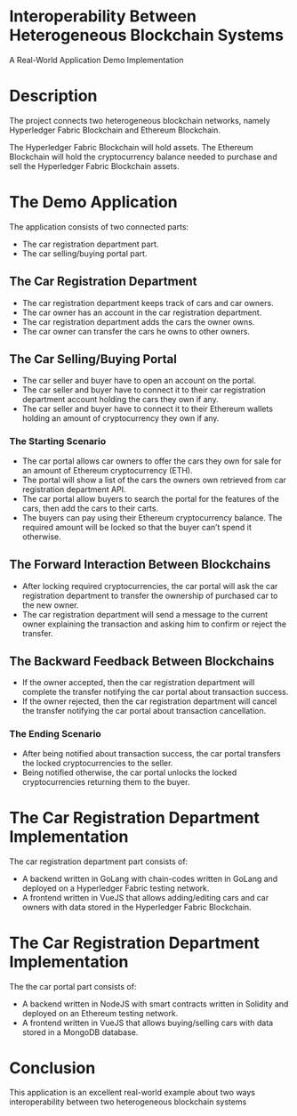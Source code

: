 # Interoperability Between Heterogeneous Blockchain Systems

A Real-World Application Demo Implementation

# Description
The project connects two heterogeneous blockchain networks, namely Hyperledger Fabric Blockchain and Ethereum Blockchain.

The Hyperledger Fabric Blockchain will hold assets. The Ethereum Blockchain will hold the cryptocurrency balance needed to purchase and sell the Hyperledger Fabric Blockchain assets.

# The Demo Application
The application consists of two connected parts:
* The car registration department part.
* The car selling/buying portal part.

## The Car Registration Department
* The car registration department keeps track of cars and car owners.
* The car owner has an account in the car registration department.
* The car registration department adds the cars the owner owns.
* The car owner can transfer the cars he owns to other owners.

## The Car Selling/Buying Portal
* The car seller and buyer have to open an account on the portal.
* The car seller and buyer have to connect it to their car registration department account holding the cars they own if any.
* The car seller and buyer have to connect it to their Ethereum wallets holding an amount of cryptocurrency they own if any.

### The Starting Scenario
* The car portal allows car owners to offer the cars they own for sale for an amount of Ethereum cryptocurrency (ETH).
* The portal will show a list of the cars the owners own retrieved from car registration department API.
* The car portal allow buyers to search the portal for the features of the cars, then add the cars to their carts.
* The buyers can pay using their Ethereum cryptocurrency balance. The required amount will be locked so that the buyer can’t spend it otherwise.

## The Forward Interaction Between Blockchains
* After locking required cryptocurrencies, the car portal will ask the car registration department to transfer the ownership of purchased car to the new owner.
* The car registration department will send a message to the current owner explaining the transaction and asking him to confirm or reject the transfer.

## The Backward Feedback Between Blockchains 
* If the owner accepted, then the car registration department will complete the transfer notifying the car portal about transaction success.
* If the owner rejected, then the car registration department will cancel the transfer notifying the car portal about transaction cancellation.

### The Ending Scenario
* After being notified about transaction success, the car portal transfers the locked cryptocurrencies to the seller.
* Being notified otherwise, the car portal unlocks the locked cryptocurrencies returning them to the buyer.

# The Car Registration Department Implementation

The car registration department part consists of:
* A backend written in GoLang with chain-codes written in GoLang and deployed on a Hyperledger Fabric testing network.
* A frontend written in VueJS that allows adding/editing cars and car owners with data stored in the Hyperledger Fabric Blockchain.

# The Car Registration Department Implementation

The the car portal part consists of:
* A backend written in NodeJS with smart contracts written in Solidity and deployed on an Ethereum testing network.
* A frontend written in VueJS that allows buying/selling cars with data stored in a MongoDB database.

# Conclusion
This application is an excellent real-world example about two ways interoperability between two heterogeneous blockchain systems
